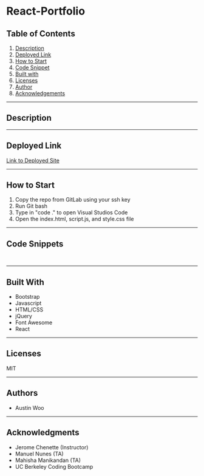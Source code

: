 # React-Portfolio

## Table of Contents
1. [Description](#description)
2. [Deployed Link](#deployed-link)
3. [How to Start](#how-to-start)
4. [Code Snippet](#code-snippet)
5. [Built with](#built-with)
6. [Licenses](#licenses)
7. [Author](#author)
8. [Acknowledgements](#acknowledgements)

-----------------------
## Description


-----------------------
## Deployed Link
[Link to Deployed Site]()

-----------------------
## How to Start
1. Copy the repo from GitLab using your ssh key
2. Run Git bash
3. Type in "code ." to open Visual Studios Code
4. Open the index.html, script.js, and style.css file
-----------------------
## Code Snippets
```


```
 
-----------------------
## Built With
- Bootstrap
- Javascript
- HTML/CSS
- jQuery
- Font Awesome
- React


-----------------------
## Licenses
MIT

-----------------------
## Authors
- Austin Woo


-----------------------
## Acknowledgments
- Jerome Chenette (Instructor)
- Manuel Nunes (TA)
- Mahisha Manikandan (TA)
- UC Berkeley Coding Bootcamp